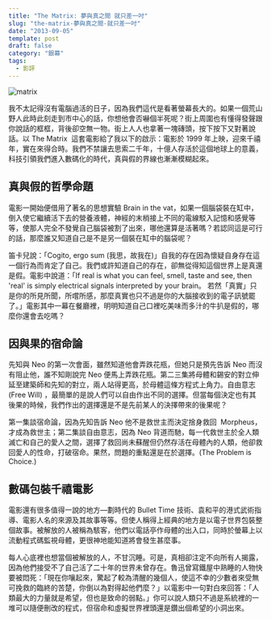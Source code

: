 ```yaml
---
title: "The Matrix: 夢與真之間 就只差一吋"
slug: "the-matrix-夢與真之間-就只差一吋"
date: "2013-09-05"
template: post
draft: false
category: "銀幕"
tags:
  - 影評
---
```


![matrix](/media/matrix.jpg)

我不太記得沒有電腦過活的日子，因為我們這代是看著螢幕長大的。如果一個荒山野人此時此刻走到市中心的話，你想他會否嚇個半死呢？街上周圍也有懂得發聲跟你說話的框框，背後卻空無一物。街上人人也拿著一塊磚頭，按下按下又對著說話。以 The Matrix  這套電影給了我以下的啟示：電影於 1999 年上映，迎來千禧年，實在來得合時。我們不禁讓去思索二千年，十億人存活於這個地球上的意義，科技引領我們進入數碼化的時代，真與假的界線也漸漸模糊起來。

## **真與假的哲學命題**

電影一開始便借用了著名的思想實驗 Brain in the vat，如果一個腦袋裝在缸中，倒入使它繼續活下去的營養液體，神經的末梢接上不同的電線駁入記憶和感覺等等，使那人完全不發覺自己腦袋被割了出來，哪他還算是活著嗎？若認同這是可行的話，那麼誰又知道自己是不是另一個裝在缸中的腦袋呢？

笛卡兒說：「Cogito, ergo sum (我思，故我在)」自我的存在因為懷疑自身存在這一個行為而肯定了自己。我們或許知道自己的存在，卻無從得知這個世界上是真還是假。電影中說道：「If real is what you can feel, smell, taste and see, then 'real' is simply electrical signals interpreted by your brain。 若然「真實」只是你的所見所聞，所嚐所感，那麼真實也只不過是你的大腦接收到的電子訊號罷了。」電影其中一幕在餐廳裡，明明知道自己口裡吃美味而多汁的牛扒是假的，哪麼你還會去吃嗎？

## **因與果的宿命論**

先知與 Neo 的第一次會面，雖然知道他會弄跌花瓶，但她只是預先告訴 Neo 而沒有阻止他，誰不知剛說完 Neo 便馬上弄跌花瓶。第二三集將母體和錫安的對立伸延至建築師和先知的對立，兩人站得更高，於母體這條方程式上角力。自由意志 (Free Will) ，最簡單的是說人們可以自由作出不同的選擇。但當每個決定也有其後果的時候，我們作出的選擇還是不是先前某人的決擇帶來的後果呢？

第一集談宿命論，因為先知告訴 Neo 他不是救世主而決定捨身救回  Morpheus，才成為救世主；第二集談自由意志，因為 Neo 背道而馳，每一代救世主於全人類滅亡和自己的愛人之間，選擇了救回尚未蘇醒但仍然存活在母體內的人類，他卻救回愛人的性命，打破宿命。果然，問題的重點還是在於選擇。(The Problem is Choice.)

## **數碼包裝千禧電影**

電影還有很多值得一說的地方—劃時代的 Bullet Time 技術、袁和平的港式武術指導、電影人名的來源及其故事等等。但使人稱得上經典的地方是以電子世界包裝整個故事。被解放的人被稱為駭客，他們以電話亭作母體的出入口，同時於螢幕上以流動程式碼監視母體，更很神地能知道將會發生甚麼事。

每人心底裡也想當個被解放的人，不甘沉睡。可是，真相卻注定不向所有人揭露，因為他們接受不了自己活了二十年的世界未曾存在。魯迅曾寫鐵屋中熟睡的人物快要被悶死：「現在你嚷起來，驚起了較為清醒的幾個人，使這不幸的少數者來受無可挽救的臨終的苦楚，你倒以為對得起他們麼？」以電影中一句對白來回答：「人類最大的力量就是希望，但也是致命的弱點。」你可以說人類只不過是系統裡的一堆可以隨便刪改的程式，但宿命和虛擬世界裡頭還是鑽出個希望的小洞出來。
